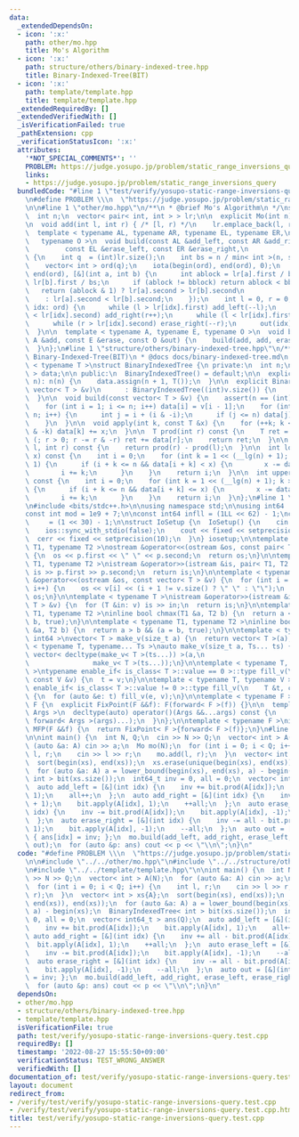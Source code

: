 ```yaml
---
data:
  _extendedDependsOn:
  - icon: ':x:'
    path: other/mo.hpp
    title: Mo's Algorithm
  - icon: ':x:'
    path: structure/others/binary-indexed-tree.hpp
    title: Binary-Indexed-Tree(BIT)
  - icon: ':x:'
    path: template/template.hpp
    title: template/template.hpp
  _extendedRequiredBy: []
  _extendedVerifiedWith: []
  _isVerificationFailed: true
  _pathExtension: cpp
  _verificationStatusIcon: ':x:'
  attributes:
    '*NOT_SPECIAL_COMMENTS*': ''
    PROBLEM: https://judge.yosupo.jp/problem/static_range_inversions_query
    links:
    - https://judge.yosupo.jp/problem/static_range_inversions_query
  bundledCode: "#line 1 \"test/verify/yosupo-static-range-inversions-query.test.cpp\"\
    \n#define PROBLEM \\\n  \"https://judge.yosupo.jp/problem/static_range_inversions_query\"\
    \n\n#line 1 \"other/mo.hpp\"\n/**\n * @brief Mo's Algorithm\n */\nstruct Mo {\n\
    \  int n;\n  vector< pair< int, int > > lr;\n\n  explicit Mo(int n): n(n) {}\n\
    \n  void add(int l, int r) { /* [l, r) */\n    lr.emplace_back(l, r);\n  }\n\n\
    \  template < typename AL, typename AR, typename EL, typename ER,\n          \
    \   typename O >\n  void build(const AL &add_left, const AR &add_right,\n    \
    \         const EL &erase_left, const ER &erase_right,\n             const O &out)\
    \ {\n    int q  = (int)lr.size();\n    int bs = n / min< int >(n, sqrt(q));\n\
    \    vector< int > ord(q);\n    iota(begin(ord), end(ord), 0);\n    sort(begin(ord),\
    \ end(ord), [&](int a, int b) {\n      int ablock = lr[a].first / bs, bblock =\
    \ lr[b].first / bs;\n      if (ablock != bblock) return ablock < bblock;\n   \
    \   return (ablock & 1) ? lr[a].second > lr[b].second\n                      \
    \    : lr[a].second < lr[b].second;\n    });\n    int l = 0, r = 0;\n    for (auto\
    \ idx: ord) {\n      while (l > lr[idx].first) add_left(--l);\n      while (r\
    \ < lr[idx].second) add_right(r++);\n      while (l < lr[idx].first) erase_left(l++);\n\
    \      while (r > lr[idx].second) erase_right(--r);\n      out(idx);\n    }\n\
    \  }\n\n  template < typename A, typename E, typename O >\n  void build(const\
    \ A &add, const E &erase, const O &out) {\n    build(add, add, erase, erase, out);\n\
    \  }\n};\n#line 1 \"structure/others/binary-indexed-tree.hpp\"\n/**\n * @brief\
    \ Binary-Indexed-Tree(BIT)\n * @docs docs/binary-indexed-tree.md\n */\ntemplate\
    \ < typename T >\nstruct BinaryIndexedTree {\n private:\n  int n;\n  vector< T\
    \ > data;\n\n public:\n  BinaryIndexedTree() = default;\n\n  explicit BinaryIndexedTree(int\
    \ n): n(n) {\n    data.assign(n + 1, T());\n  }\n\n  explicit BinaryIndexedTree(const\
    \ vector< T > &v)\n      : BinaryIndexedTree((int)v.size()) {\n    build(v);\n\
    \  }\n\n  void build(const vector< T > &v) {\n    assert(n == (int)v.size());\n\
    \    for (int i = 1; i <= n; i++) data[i] = v[i - 1];\n    for (int i = 1; i <=\
    \ n; i++) {\n      int j = i + (i & -i);\n      if (j <= n) data[j] += data[i];\n\
    \    }\n  }\n\n  void apply(int k, const T &x) {\n    for (++k; k <= n; k += k\
    \ & -k) data[k] += x;\n  }\n\n  T prod(int r) const {\n    T ret = T();\n    for\
    \ (; r > 0; r -= r & -r) ret += data[r];\n    return ret;\n  }\n\n  T prod(int\
    \ l, int r) const {\n    return prod(r) - prod(l);\n  }\n\n  int lower_bound(T\
    \ x) const {\n    int i = 0;\n    for (int k = 1 << (__lg(n) + 1); k > 0; k >>=\
    \ 1) {\n      if (i + k <= n && data[i + k] < x) {\n        x -= data[i + k];\n\
    \        i += k;\n      }\n    }\n    return i;\n  }\n\n  int upper_bound(T x)\
    \ const {\n    int i = 0;\n    for (int k = 1 << (__lg(n) + 1); k > 0; k >>= 1)\
    \ {\n      if (i + k <= n && data[i + k] <= x) {\n        x -= data[i + k];\n\
    \        i += k;\n      }\n    }\n    return i;\n  }\n};\n#line 1 \"template/template.hpp\"\
    \n#include <bits/stdc++.h>\n\nusing namespace std;\n\nusing int64   = long long;\n\
    const int mod = 1e9 + 7;\n\nconst int64 infll = (1LL << 62) - 1;\nconst int inf\
    \     = (1 << 30) - 1;\n\nstruct IoSetup {\n  IoSetup() {\n    cin.tie(nullptr);\n\
    \    ios::sync_with_stdio(false);\n    cout << fixed << setprecision(10);\n  \
    \  cerr << fixed << setprecision(10);\n  }\n} iosetup;\n\ntemplate < typename\
    \ T1, typename T2 >\nostream &operator<<(ostream &os, const pair< T1, T2 > &p)\
    \ {\n  os << p.first << \" \" << p.second;\n  return os;\n}\n\ntemplate < typename\
    \ T1, typename T2 >\nistream &operator>>(istream &is, pair< T1, T2 > &p) {\n \
    \ is >> p.first >> p.second;\n  return is;\n}\n\ntemplate < typename T >\nostream\
    \ &operator<<(ostream &os, const vector< T > &v) {\n  for (int i = 0; i < (int)v.size();\
    \ i++) {\n    os << v[i] << (i + 1 != v.size() ? \" \" : \"\");\n  }\n  return\
    \ os;\n}\n\ntemplate < typename T >\nistream &operator>>(istream &is, vector<\
    \ T > &v) {\n  for (T &in: v) is >> in;\n  return is;\n}\n\ntemplate < typename\
    \ T1, typename T2 >\ninline bool chmax(T1 &a, T2 b) {\n  return a < b && (a =\
    \ b, true);\n}\n\ntemplate < typename T1, typename T2 >\ninline bool chmin(T1\
    \ &a, T2 b) {\n  return a > b && (a = b, true);\n}\n\ntemplate < typename T =\
    \ int64 >\nvector< T > make_v(size_t a) {\n  return vector< T >(a);\n}\n\ntemplate\
    \ < typename T, typename... Ts >\nauto make_v(size_t a, Ts... ts) {\n  return\
    \ vector< decltype(make_v< T >(ts...)) >(a,\n                                \
    \                make_v< T >(ts...));\n}\n\ntemplate < typename T, typename V\
    \ >\ntypename enable_if< is_class< T >::value == 0 >::type fill_v(\n    T &t,\
    \ const V &v) {\n  t = v;\n}\n\ntemplate < typename T, typename V >\ntypename\
    \ enable_if< is_class< T >::value != 0 >::type fill_v(\n    T &t, const V &v)\
    \ {\n  for (auto &e: t) fill_v(e, v);\n}\n\ntemplate < typename F >\nstruct FixPoint:\
    \ F {\n  explicit FixPoint(F &&f): F(forward< F >(f)) {}\n\n  template < typename...\
    \ Args >\n  decltype(auto) operator()(Args &&...args) const {\n    return F::operator()(*this,\
    \ forward< Args >(args)...);\n  }\n};\n\ntemplate < typename F >\ninline decltype(auto)\
    \ MFP(F &&f) {\n  return FixPoint< F >{forward< F >(f)};\n}\n#line 7 \"test/verify/yosupo-static-range-inversions-query.test.cpp\"\
    \n\nint main() {\n  int N, Q;\n  cin >> N >> Q;\n  vector< int > A(N);\n  for\
    \ (auto &a: A) cin >> a;\n  Mo mo(N);\n  for (int i = 0; i < Q; i++) {\n    int\
    \ l, r;\n    cin >> l >> r;\n    mo.add(l, r);\n  }\n  vector< int > xs{A};\n\
    \  sort(begin(xs), end(xs));\n  xs.erase(unique(begin(xs), end(xs)), end(xs));\n\
    \  for (auto &a: A) a = lower_bound(begin(xs), end(xs), a) - begin(xs);\n  BinaryIndexedTree<\
    \ int > bit(xs.size());\n  int64_t inv = 0, all = 0;\n  vector< int64_t > ans(Q);\n\
    \  auto add_left = [&](int idx) {\n    inv += bit.prod(A[idx]);\n    bit.apply(A[idx],\
    \ 1);\n    all++;\n  };\n  auto add_right = [&](int idx) {\n    inv += all - bit.prod(A[idx]\
    \ + 1);\n    bit.apply(A[idx], 1);\n    ++all;\n  };\n  auto erase_left = [&](int\
    \ idx) {\n    inv -= bit.prod(A[idx]);\n    bit.apply(A[idx], -1);\n    --all;\n\
    \  };\n  auto erase_right = [&](int idx) {\n    inv -= all - bit.prod(A[idx] +\
    \ 1);\n    bit.apply(A[idx], -1);\n    --all;\n  };\n  auto out = [&](int idx)\
    \ { ans[idx] = inv; };\n  mo.build(add_left, add_right, erase_left, erase_right,\
    \ out);\n  for (auto &p: ans) cout << p << \"\\n\";\n}\n"
  code: "#define PROBLEM \\\n  \"https://judge.yosupo.jp/problem/static_range_inversions_query\"\
    \n\n#include \"../../other/mo.hpp\"\n#include \"../../structure/others/binary-indexed-tree.hpp\"\
    \n#include \"../../template/template.hpp\"\n\nint main() {\n  int N, Q;\n  cin\
    \ >> N >> Q;\n  vector< int > A(N);\n  for (auto &a: A) cin >> a;\n  Mo mo(N);\n\
    \  for (int i = 0; i < Q; i++) {\n    int l, r;\n    cin >> l >> r;\n    mo.add(l,\
    \ r);\n  }\n  vector< int > xs{A};\n  sort(begin(xs), end(xs));\n  xs.erase(unique(begin(xs),\
    \ end(xs)), end(xs));\n  for (auto &a: A) a = lower_bound(begin(xs), end(xs),\
    \ a) - begin(xs);\n  BinaryIndexedTree< int > bit(xs.size());\n  int64_t inv =\
    \ 0, all = 0;\n  vector< int64_t > ans(Q);\n  auto add_left = [&](int idx) {\n\
    \    inv += bit.prod(A[idx]);\n    bit.apply(A[idx], 1);\n    all++;\n  };\n \
    \ auto add_right = [&](int idx) {\n    inv += all - bit.prod(A[idx] + 1);\n  \
    \  bit.apply(A[idx], 1);\n    ++all;\n  };\n  auto erase_left = [&](int idx) {\n\
    \    inv -= bit.prod(A[idx]);\n    bit.apply(A[idx], -1);\n    --all;\n  };\n\
    \  auto erase_right = [&](int idx) {\n    inv -= all - bit.prod(A[idx] + 1);\n\
    \    bit.apply(A[idx], -1);\n    --all;\n  };\n  auto out = [&](int idx) { ans[idx]\
    \ = inv; };\n  mo.build(add_left, add_right, erase_left, erase_right, out);\n\
    \  for (auto &p: ans) cout << p << \"\\n\";\n}\n"
  dependsOn:
  - other/mo.hpp
  - structure/others/binary-indexed-tree.hpp
  - template/template.hpp
  isVerificationFile: true
  path: test/verify/yosupo-static-range-inversions-query.test.cpp
  requiredBy: []
  timestamp: '2022-08-27 15:55:50+09:00'
  verificationStatus: TEST_WRONG_ANSWER
  verifiedWith: []
documentation_of: test/verify/yosupo-static-range-inversions-query.test.cpp
layout: document
redirect_from:
- /verify/test/verify/yosupo-static-range-inversions-query.test.cpp
- /verify/test/verify/yosupo-static-range-inversions-query.test.cpp.html
title: test/verify/yosupo-static-range-inversions-query.test.cpp
---
```

